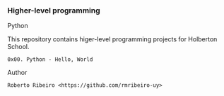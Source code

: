 ### Higher-level programming
Python 

This repository contains higer-level programming projects for Holberton School.

    0x00. Python - Hello, World

Author

    Roberto Ribeiro <https://github.com/rmribeiro-uy>
